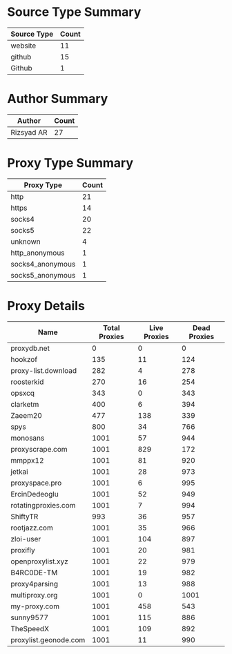 # Source Type Summary

| Source Type | Count |
|-------------|-------|
| website | 11 |
| github | 15 |
| Github | 1 |


# Author Summary

| Author | Count |
|--------|-------|
| Rizsyad AR | 27 |


# Proxy Type Summary

| Proxy Type | Count |
|------------|-------|
| http | 21 |
| https | 14 |
| socks4 | 20 |
| socks5 | 22 |
| unknown | 4 |
| http_anonymous | 1 |
| socks4_anonymous | 1 |
| socks5_anonymous | 1 |


# Proxy Details

| Name | Total Proxies | Live Proxies | Dead Proxies |
|------|---------------|--------------|---------------|
| proxydb.net | 0 | 0 | 0 |
| hookzof | 135 | 11 | 124 |
| proxy-list.download | 282 | 4 | 278 |
| roosterkid | 270 | 16 | 254 |
| opsxcq | 343 | 0 | 343 |
| clarketm | 400 | 6 | 394 |
| Zaeem20 | 477 | 138 | 339 |
| spys | 800 | 34 | 766 |
| monosans | 1001 | 57 | 944 |
| proxyscrape.com | 1001 | 829 | 172 |
| mmppx12 | 1001 | 81 | 920 |
| jetkai | 1001 | 28 | 973 |
| proxyspace.pro | 1001 | 6 | 995 |
| ErcinDedeoglu | 1001 | 52 | 949 |
| rotatingproxies.com | 1001 | 7 | 994 |
| ShiftyTR | 993 | 36 | 957 |
| rootjazz.com | 1001 | 35 | 966 |
| zloi-user | 1001 | 104 | 897 |
| proxifly | 1001 | 20 | 981 |
| openproxylist.xyz | 1001 | 22 | 979 |
| B4RC0DE-TM | 1001 | 19 | 982 |
| proxy4parsing | 1001 | 13 | 988 |
| multiproxy.org | 1001 | 0 | 1001 |
| my-proxy.com | 1001 | 458 | 543 |
| sunny9577 | 1001 | 115 | 886 |
| TheSpeedX | 1001 | 109 | 892 |
| proxylist.geonode.com | 1001 | 11 | 990 |
